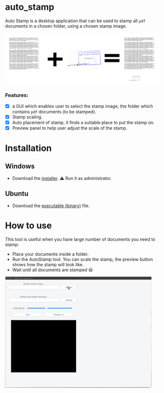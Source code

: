 # auto_stamp
Auto Stamp is a desktop application that can be used to stamp all `pdf` documents in a chosen folder, using a chosen stamp image.

<img src="doc/imgs/overview.png" alt="overview" style="zoom:50%;" />

### Features:

- [x] a GUI which enables user to select the stamp image, the folder which contains `pdf` documents (to be stamped).
- [x] Stamp scaling.
- [x] Auto placement of stamp, it finds a suitable place to put the stamp on.
- [x] Preview panel to help user adjust the scale of the stamp.

# Installation

## Windows

- Download the [installer](https://github.com/hasauino/auto_stamp/releases/download/v0.0.1/windows_installer.exe). :warning: Run it as administrator. 

## Ubuntu

- Download the [executable (binary)](https://github.com/hasauino/auto_stamp/releases/download/v0.0.1/AutoStamp_ubuntu) file.

# How to use

This tool is useful when you have large number of documents you need to stamp:

- Place your documents inside a folder.
- Run the AutoStamp tool. You can scale the stamp, the preview button shows how the stamp will look like.
- Wait until all documents are stamped :smiley:

<img src="doc/imgs/howto.gif" alt="how to" style="zoom:50%;" />